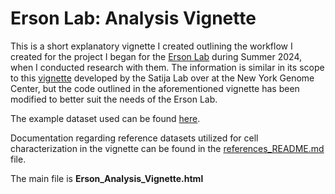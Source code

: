 # Erson Lab: Analysis Vignette
This is a short explanatory vignette I created outlining the workflow I created for the project I began for the [Erson Lab](https://ersonlab.org/our-team/) during Summer 2024, when I conducted research with them. The information is similar in its scope to this [vignette](https://satijalab.org/seurat/articles/pbmc3k_tutorial) developed by the Satija Lab over at the New York Genome Center, but the code outlined in the aforementioned vignette has been modified to better suit the needs of the Erson Lab.

The example dataset used can be found [here](https://www.ncbi.nlm.nih.gov/geo/query/acc.cgi?acc=GSM6337431).

Documentation regarding reference datasets utilized for cell characterization in the vignette can be found in the [references_README.md](Reference_Datasets/references_README.md) file.

The main file is **Erson_Analysis_Vignette.html**
